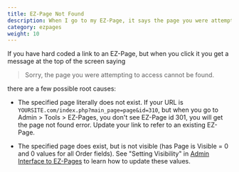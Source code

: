 ```yaml
---
title: EZ-Page Not Found
description: When I go to my EZ-Page, it says the page you were attempting to access cannot be found
category: ezpages
weight: 10
---
```


If you have hard coded a link to an EZ-Page, but when you click it you get a message at the top of the screen saying 

> Sorry, the page you were attempting to access cannot be found.

there are a few possible root causes: 

- The specified page literally does not exist.  If your URL is `YOURSITE.com/index.php?main_page=page&id=310`, but when you go to Admin > Tools > EZ-Pages, you don't see EZ-Page id 301, you will get the page not found error.  Update your link to refer to an existing EZ-Page.

- The specified page does exist, but is not visible (has Page is Visible = 0 and 0 values for all Order fields). See "Setting Visibility" in [Admin Interface to EZ-Pages](/user/admin_pages/tools/ezpages/) to learn how to update these values. 

